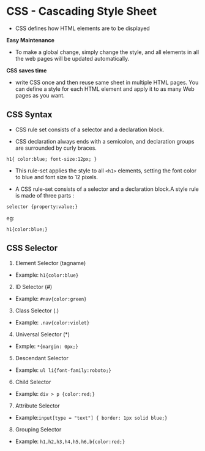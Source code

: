 
# CSS - Cascading Style Sheet

- CSS defines how HTML elements are to be displayed

**Easy Maintenance**
- To make a global change, simply change the style, and all elements in all the web pages will be updated automatically.

**CSS saves time**
- write CSS once and then reuse same sheet in multiple HTML pages. You can define a style for each HTML element and apply it to as many Web pages as you want.


## CSS Syntax

- CSS rule set consists of a selector and a declaration block.

- CSS declaration always ends with a semicolon, and declaration groups are surrounded by curly braces.

`h1{
	color:blue;
	font-size:12px;
}`

- This rule-set applies the style to all `<h1>` elements, setting the font color to blue and font size to 12 pixels.

- A CSS rule-set consists of a selector and a declaration block.A style rule is made of three parts :

`selector {property:value;}`

eg: 

`h1{color:blue;}`

## CSS Selector

1. Element Selector (tagname)
- Example: `h1{color:blue}`

2. ID Selector (#)
- Example: `#nav{color:green}`

3. Class Selector (.)
- Example: `.nav{color:violet}`

4. Universal Selector (*)
- Exmple: `*{margin: 0px;}`

5. Descendant Selector
- Example: `ul li{font-family:roboto;}`

6. Child Selector
- Example: `div > p {color:red;}`

7. Attribute Selector
- Example:`input[type = "text"] { border: 1px solid blue;}`

8. Grouping Selector
- Example: `h1,h2,h3,h4,h5,h6,b{color:red;}`